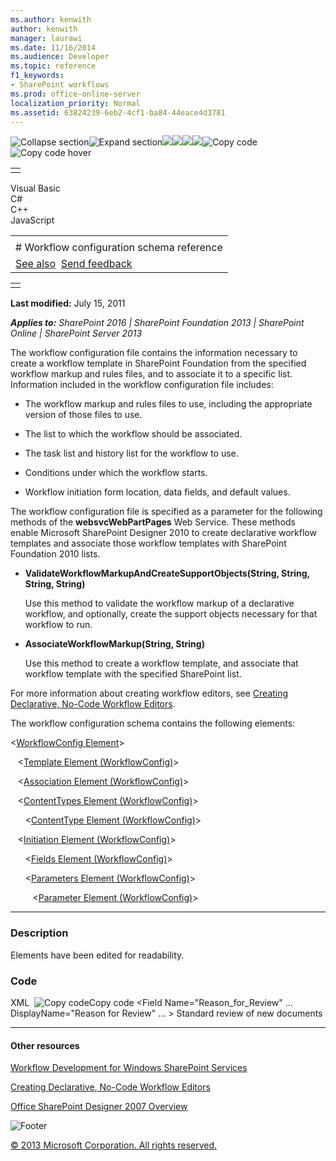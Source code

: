 ```yaml
---
ms.author: kenwith
author: kenwith
manager: laurawi
ms.date: 11/16/2014
ms.audience: Developer
ms.topic: reference
f1_keywords:
- SharePoint workflows
ms.prod: office-online-server
localization_priority: Normal
ms.assetid: 63824239-6eb2-4cf1-ba84-44eace4d3781
---
```


![Collapse
section](../icons/collapse_all.gif "Collapse section")![Expand
section](../icons/expand_all.gif "Expand section")![](../icons/collapse_all.gif)![](../icons/expand_all.gif)![](../icons/dropdown.gif)![](../icons/dropdownHover.gif)![Copy
code](../icons/copycode.gif "Copy code")![Copy code
hover](../icons/copycodeHighlight.gif "Copy code hover")
<table>
<tbody>
<tr class="odd">
<td align="left"></td>
</tr>
</tbody>
</table>

Visual Basic  
C\#  
C++  
JavaScript  

<table>
<tbody>
<tr class="odd">
<td align="left"><span id="runningHeaderText"></span></td>
</tr>
<tr class="even">
<td align="left"># Workflow configuration schema reference</td>
</tr>
<tr class="odd">
<td align="left"><a href="#seeAlsoToggle">See also</a>  <span id="headfeedbackarea" class="feedbackhead"><a href="javascript:SubmitFeedback(&#39;docthis@Microsoft.com&#39;,&#39;&#39;,&#39;&#39;,&#39;&#39;,&#39;1.0.18082.1225&#39;,&#39;%0\dThank%20you%20for%20your%20feedback.%20The%20developer%20writing%20teams%20use%20your%20feedback%20to%20improve%20documentation.%20While%20we%20are%20reviewing%20your%20feedback,%20we%20may%20send%20you%20e-mail%20to%20ask%20for%20clarification%20or%20feedback%20on%20a%20solution.%20We%20do%20not%20use%20your%20e-mail%20address%20for%20any%20other%20purpose%20and%20we%20delete%20it%20after%20we%20finish%20our%20review.%0\AFor%20further%20information%20about%20the%20privacy%20policies%20of%20Microsoft,%20please%20see%20http://privacy.microsoft.com/en-us/default.aspx.%0\A%0\d&#39;,&#39;Customer%20feedback&#39;);">Send feedback</a></span></td>
</tr>
</tbody>
</table>

<table>
<colgroup>
<col width="100%" />
</colgroup>
<tbody>
<tr class="odd">
<td align="left"></td>
</tr>
</tbody>
</table>

**Last modified:** July 15, 2011

***Applies to:** SharePoint 2016 | SharePoint Foundation 2013 |
SharePoint Online | SharePoint Server 2013*

The workflow configuration file contains the information necessary to
create a workflow template in SharePoint Foundation from the specified
workflow markup and rules files, and to associate it to a specific list.
Information included in the workflow configuration file includes:

-   The workflow markup and rules files to use, including the
    appropriate version of those files to use.

-   The list to which the workflow should be associated.

-   The task list and history list for the workflow to use.

-   Conditions under which the workflow starts.

-   Workflow initiation form location, data fields, and default values.

The workflow configuration file is specified as a parameter for the
following methods of the <span sdata="cer"
target="N:websvcWebPartPages">**websvcWebPartPages**</span> Web Service.
These methods enable Microsoft SharePoint Designer 2010 to create
declarative workflow templates and associate those workflow templates
with SharePoint Foundation 2010 lists.

-   <span sdata="cer"
    target="M:websvcWebPartPages.WebPartPagesWebService.ValidateWorkflowMarkupAndCreateSupportObjects(System.String,System.String,System.String,System.String)">**ValidateWorkflowMarkupAndCreateSupportObjects(String,
    String, String, String)**</span>

    Use this method to validate the workflow markup of a declarative
    workflow, and optionally, create the support objects necessary for
    that workflow to run.

-   <span sdata="cer"
    target="M:websvcWebPartPages.WebPartPagesWebService.AssociateWorkflowMarkup(System.String,System.String)">**AssociateWorkflowMarkup(String,
    String)**</span>

    Use this method to create a workflow template, and associate that
    workflow template with the specified SharePoint list.

For more information about creating workflow editors, see [Creating
Declarative, No-Code Workflow
Editors](http://msdn.microsoft.com/library/60dfda8d-e724-4d7d-9578-aa239c362dcf(Office.15).aspx).

The workflow configuration schema contains the following elements:

\<<span sdata="link">[WorkflowConfig
Element](workflowconfig-element.htm)</span>\>

   \<<span sdata="link">[Template Element
(WorkflowConfig)](template-element-workflowconfig.htm)</span>\>

   \<<span sdata="link">[Association Element
(WorkflowConfig)](association-element-workflowconfig.htm)</span>\>

   \<<span sdata="link">[ContentTypes Element
(WorkflowConfig)](contenttypes-element-workflowconfig.htm)</span>\>

      \<<span sdata="link">[ContentType Element
(WorkflowConfig)](contenttype-element-workflowconfig.htm)</span>\>

   \<<span sdata="link">[Initiation Element
(WorkflowConfig)](initiation-element-workflowconfig.htm)</span>\>

      \<<span sdata="link">[Fields Element
(WorkflowConfig)](fields-element-workflowconfig.htm)</span>\>

      \<<span sdata="link">[Parameters Element
(WorkflowConfig)](parameters-element-workflowconfig.htm)</span>\>

         \<<span sdata="link">[Parameter Element
(WorkflowConfig)](parameter-element-workflowconfig.htm)</span>\>


--------------------------------------------------------------------------------------------------------------------------------------------------------------------------------------------

### Description

Elements have been edited for readability.

### Code

<span codelanguage="xmlLang"></span>
XML 
<span class="copyCode" onclick="CopyCode(this)"
onkeypress="CopyCode_CheckKey(this, event)"
onmouseover="ChangeCopyCodeIcon(this)"
onmouseout="ChangeCopyCodeIcon(this)" tabindex="0">![Copy
code](../icons/copycode.gif "Copy code")Copy code</span>
    <WorkflowConfig>
      <Template
        BaseID="{68B99644-EDCE-4988-9D11-7FD5CCAE09CC}"
        DocLibID="{74FAE22C-0176-46DF-AA12-988CE79C8889}"
        XomlHref="Workflows/Notify Me/Notify Me.xoml"
        XomlVersion="V3.0"
        RulesHref="Workflows/Notify Me/Notify Me.xoml.rules"
        RulesVersion="V3.0"
      >
      </Template>
      <Association
        ListID="{B8C6FEEA-8066-462E-958D-1B4E90FE1C34}"
        TaskListID="{C64BA541-9D5B-42F3-A989-96F56FD51155}"
        StartManually="true"
        StartOnCreate="true"
      >
      </Association>
      <ContentTypes>
        <ContentType 
          Name="Review New Document" 
          ContentTypeID=
            "0x0108010086C115D5C5C27B439C22EB22F050B49B00DD9F97273595EA4BA32838A26054BF08" 
          Form="/Workflows/Notify Me/Review New Document.aspx" 
          Description="Workflow used to review new documents">
          <Fields/>
        </ContentType>
      </ContentTypes>
      <Initiation 
        URL="Workflows/Notify Me/Notify Me.aspx">
        <Fields>
          <Field 
            Name="Reason_for_Review" 
            …
            DisplayName="Reason for Review" 
            …
          >
            <Default>Standard review of new documents</Default>
          </Field>
        </Fields>
        <Parameters>
          <Parameter Name="Reason_for_Review" Type="System.String" />
        </Parameters>
      </Initiation>
    </WorkflowConfig>


-------------------------------------------------------------------------------------------------------------------------------------------------------------------------------------------

#### Other resources

[Workflow Development for Windows SharePoint
Services](http://msdn.microsoft.com/library/ad7a5bf2-fab0-4b30-ae0b-46b15f16b491(Office.15).aspx)

[Creating Declarative, No-Code Workflow
Editors](http://msdn.microsoft.com/library/60dfda8d-e724-4d7d-9578-aa239c362dcf(Office.15).aspx)

[Office SharePoint Designer 2007
Overview](http://msdn.microsoft.com/library/5ef4e933-564e-4dea-b2f4-c1b621774969(Office.15).aspx)

![Footer](../icons/footer.gif "Footer")

[© 2013 Microsoft Corporation. All rights
reserved.](office-2013-documentation-copyright-notice.htm)



